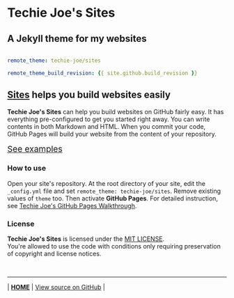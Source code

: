 <h1 id="_hero-title">Techie Joe's Sites</h1>

A Jekyll theme for my websites
---

```yml

remote_theme: techie-joe/sites

remote_theme_build_revision: {{ site.github.build_revision }}

```

[Sites][website] helps you build websites easily
---

**Techie Joe's Sites** can help you build websites on GitHub fairly easy. It has everything pre-configured to get you started right away. You can write contents in both Markdown and HTML. When you commit your code, GitHub Pages will build your website from the content of your repository.

<a href="./pages/" title="See how you can use this template to build websites" class="_bt -l -blue" style="width:10rem;height:3rem;font-size:1.2rem;padding:0;margin:1em 0;">See examples</a>

### How to use

Open your site's repository. At the root directory of your site, edit the `_config.yml` file and set `remote_theme: techie-joe/sites`. Remove existing values of `theme` too. Then activate **GitHub Pages**. For detailed instruction, see [Techie Joe's GitHub Pages Walkthrough](https://techie-joe.github.io/library/github-pages/).

### License

**Techie Joe's Sites** is licensed under the [MIT LICENSE](//github.com/techie-joe/sites/blob/main/LICENSE).  
You're allowed to use the code with conditions only requiring preservation of copyright and license notices.

&nbsp;
  
---

| **[HOME](//techie-joe.github.io)** | [View source on GitHub][source] |

[website]: //techie-joe.github.io/sites/ "Techie Joe's Sites"
[source]: //github.com/techie-joe/sites "Techie Joe's Sites repository"
